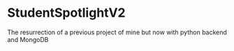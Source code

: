 # StudentSpotlightV2
The resurrection of a previous project of mine but now with python backend and MongoDB

